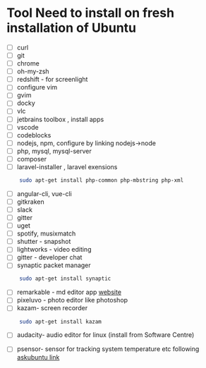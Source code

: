 # Tool Need to install on fresh installation of Ubuntu

- [ ] curl
- [ ] git
- [ ] chrome
- [ ] oh-my-zsh
- [ ] redshift - for screenlight
- [ ] configure vim
- [ ] gvim
- [ ] docky
- [ ] vlc
- [ ] jetbrains toolbox , install apps
- [ ] vscode
- [ ] codeblocks
- [ ] nodejs, npm, configure by linking nodejs->node
- [ ] php, mysql, mysql-server
- [ ] composer
- [ ] laravel-installer , laravel exensions
```sh
    sudo apt-get install php-common php-mbstring php-xml
```
- [ ] angular-cli, vue-cli
- [ ] gitkraken
- [ ] slack
- [ ] gitter
- [ ] uget
- [ ] spotify, musixmatch
- [ ] shutter - snapshot
- [ ] lightworks - video editing
- [ ] gitter - developer chat 
- [ ] synaptic packet manager
```sh
    sudo apt-get install synaptic
```
- [ ] remarkable - md editor app [website]( https://remarkableapp.github.io/) 
- [ ] pixeluvo - photo editor like photoshop
- [ ] kazam- screen recorder 
```sh
    sudo apt-get install kazam
```
- [ ] audacity- audio editor for linux (install from Software Centre) 

- [ ] psensor- sensor for tracking system temperature etc 
    following [askubuntu link](https://askubuntu.com/a/628124/761496) 


